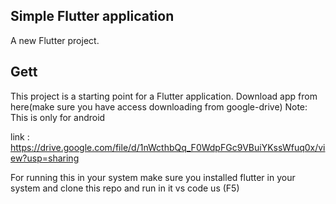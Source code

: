 ## Simple Flutter application

A new Flutter project.

## Gett

This project is a starting point for a Flutter application.
Download app from here(make sure you have access downloading from google-drive)
Note: This is only for android

link : https://drive.google.com/file/d/1nWcthbQq_F0WdpFGc9VBuiYKssWfuq0x/view?usp=sharing

For running this in your system make sure you installed flutter in your system and clone this repo and run in it vs code us (F5)
